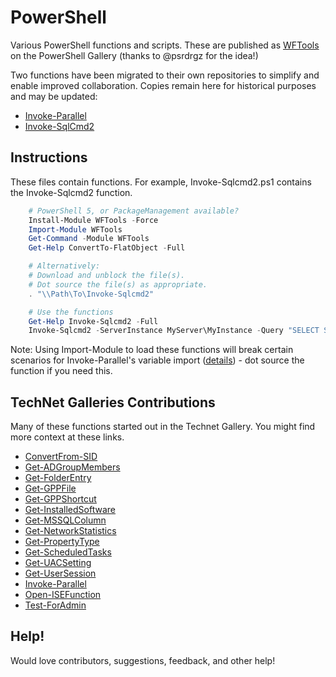 # PowerShell

Various PowerShell functions and scripts.  These are published as [WFTools](https://www.powershellgallery.com/packages/WFTools/0.1.39) on the PowerShell Gallery (thanks to @psrdrgz for the idea!)

Two functions have been migrated to their own repositories to simplify and enable improved collaboration.  Copies remain here for historical purposes and may be updated:

* [Invoke-Parallel](https://github.com/RamblingCookieMonster/Invoke-Parallel)
* [Invoke-SqlCmd2](https://github.com/sqlcollaborative/Invoke-SqlCmd2)

## Instructions

These files contain functions.  For example, Invoke-Sqlcmd2.ps1 contains the Invoke-Sqlcmd2 function.

```powershell
    # PowerShell 5, or PackageManagement available?
    Install-Module WFTools -Force
    Import-Module WFTools
    Get-Command -Module WFTools
    Get-Help ConvertTo-FlatObject -Full

    # Alternatively:
    # Download and unblock the file(s).
    # Dot source the file(s) as appropriate.
    . "\\Path\To\Invoke-Sqlcmd2"

    # Use the functions
    Get-Help Invoke-Sqlcmd2 -Full
    Invoke-Sqlcmd2 -ServerInstance MyServer\MyInstance -Query "SELECT ServerName, VCNumCPU FROM tblServerInfo" -As PSObject -Credential $cred | ?{$_.VCNumCPU -gt 8}
```

Note: Using Import-Module to load these functions will break certain scenarios for Invoke-Parallel's variable import ([details](https://github.com/RamblingCookieMonster/Invoke-Parallel/issues/16#issuecomment-77167598)) - dot source the function if you need this.

## TechNet Galleries Contributions

Many of these functions started out in the Technet Gallery.  You might find more context at these links.

* [ConvertFrom-SID](https://gallery.technet.microsoft.com/ConvertFrom-SID-Map-SID-to-dcb354d9)
* [Get-ADGroupMembers](https://gallery.technet.microsoft.com/Get-ADGroupMembers-Get-AD-0ee3ae48)
* [Get-FolderEntry](https://gallery.technet.microsoft.com/Get-FolderEntry-List-all-bce0ff43)
* [Get-GPPFile](https://gallery.technet.microsoft.com/Get-GPPFile-Get-Group-26b11d0b)
* [Get-GPPShortcut](https://gallery.technet.microsoft.com/Get-GPPShortcut-Get-Group-5f321329)
* [Get-InstalledSoftware](https://gallery.technet.microsoft.com/Get-InstalledSoftware-Get-5607a465)
* [Get-MSSQLColumn](https://gallery.technet.microsoft.com/Get-MSSQLColumn-Get-f7cd7904)
* [Get-NetworkStatistics](https://gallery.technet.microsoft.com/Get-NetworkStatistics-66057d71)
* [Get-PropertyType](https://gallery.technet.microsoft.com/Get-PropertyType-546b9eeb)
* [Get-ScheduledTasks](https://gallery.technet.microsoft.com/Get-ScheduledTasks-Get-d2207def)
* [Get-UACSetting](https://gallery.technet.microsoft.com/Get-UACSetting-Query-UAC-7afae0de)
* [Get-UserSession](https://gallery.technet.microsoft.com/Get-UserSessions-Parse-b4c97837)
* [Invoke-Parallel](https://gallery.technet.microsoft.com/Run-Parallel-Parallel-377fd430)
* [Open-ISEFunction](https://gallery.technet.microsoft.com/Open-defined-functions-in-22788d0f)
* [Test-ForAdmin](https://gallery.technet.microsoft.com/Test-ForAdmin-Verify-75d84aba)

## Help!

Would love contributors, suggestions, feedback, and other help!
